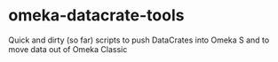# omeka-datacrate-tools
Quick and dirty (so far) scripts to push  DataCrates into Omeka S and to move data out of Omeka Classic
